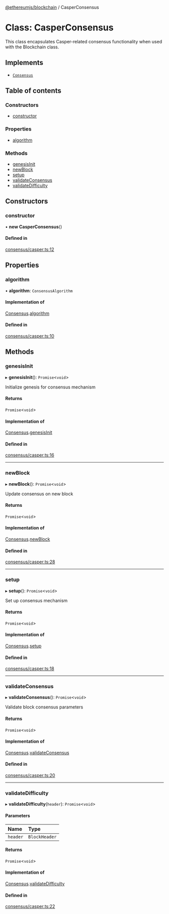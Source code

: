 [@ethereumjs/blockchain](../README.md) / CasperConsensus

# Class: CasperConsensus

This class encapsulates Casper-related consensus functionality when used with the Blockchain class.

## Implements

- [`Consensus`](../interfaces/Consensus.md)

## Table of contents

### Constructors

- [constructor](CasperConsensus.md#constructor)

### Properties

- [algorithm](CasperConsensus.md#algorithm)

### Methods

- [genesisInit](CasperConsensus.md#genesisinit)
- [newBlock](CasperConsensus.md#newblock)
- [setup](CasperConsensus.md#setup)
- [validateConsensus](CasperConsensus.md#validateconsensus)
- [validateDifficulty](CasperConsensus.md#validatedifficulty)

## Constructors

### constructor

• **new CasperConsensus**()

#### Defined in

[consensus/casper.ts:12](https://github.com/ethereumjs/ethereumjs-monorepo/blob/master/packages/blockchain/src/consensus/casper.ts#L12)

## Properties

### algorithm

• **algorithm**: `ConsensusAlgorithm`

#### Implementation of

[Consensus](../interfaces/Consensus.md).[algorithm](../interfaces/Consensus.md#algorithm)

#### Defined in

[consensus/casper.ts:10](https://github.com/ethereumjs/ethereumjs-monorepo/blob/master/packages/blockchain/src/consensus/casper.ts#L10)

## Methods

### genesisInit

▸ **genesisInit**(): `Promise`<`void`\>

Initialize genesis for consensus mechanism

#### Returns

`Promise`<`void`\>

#### Implementation of

[Consensus](../interfaces/Consensus.md).[genesisInit](../interfaces/Consensus.md#genesisinit)

#### Defined in

[consensus/casper.ts:16](https://github.com/ethereumjs/ethereumjs-monorepo/blob/master/packages/blockchain/src/consensus/casper.ts#L16)

___

### newBlock

▸ **newBlock**(): `Promise`<`void`\>

Update consensus on new block

#### Returns

`Promise`<`void`\>

#### Implementation of

[Consensus](../interfaces/Consensus.md).[newBlock](../interfaces/Consensus.md#newblock)

#### Defined in

[consensus/casper.ts:28](https://github.com/ethereumjs/ethereumjs-monorepo/blob/master/packages/blockchain/src/consensus/casper.ts#L28)

___

### setup

▸ **setup**(): `Promise`<`void`\>

Set up consensus mechanism

#### Returns

`Promise`<`void`\>

#### Implementation of

[Consensus](../interfaces/Consensus.md).[setup](../interfaces/Consensus.md#setup)

#### Defined in

[consensus/casper.ts:18](https://github.com/ethereumjs/ethereumjs-monorepo/blob/master/packages/blockchain/src/consensus/casper.ts#L18)

___

### validateConsensus

▸ **validateConsensus**(): `Promise`<`void`\>

Validate block consensus parameters

#### Returns

`Promise`<`void`\>

#### Implementation of

[Consensus](../interfaces/Consensus.md).[validateConsensus](../interfaces/Consensus.md#validateconsensus)

#### Defined in

[consensus/casper.ts:20](https://github.com/ethereumjs/ethereumjs-monorepo/blob/master/packages/blockchain/src/consensus/casper.ts#L20)

___

### validateDifficulty

▸ **validateDifficulty**(`header`): `Promise`<`void`\>

#### Parameters

| Name | Type |
| :------ | :------ |
| `header` | `BlockHeader` |

#### Returns

`Promise`<`void`\>

#### Implementation of

[Consensus](../interfaces/Consensus.md).[validateDifficulty](../interfaces/Consensus.md#validatedifficulty)

#### Defined in

[consensus/casper.ts:22](https://github.com/ethereumjs/ethereumjs-monorepo/blob/master/packages/blockchain/src/consensus/casper.ts#L22)
